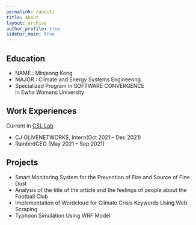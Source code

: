 ```yaml
---
permalink: /about/
title: About
layout: archive
author_profile: true
sidebar_main: true
---
```



## Education

- NAME : Minjeong Kong
- MAJOR : Climate and Energy Systems Engineering
- Specialized Program in SOFTWARE CONVERGENCE	
in Ewha Womans University
 
## Work Experiences
Current in [CSL Lab](https://sites.google.com/site/climatesystemlab)
- CJ OLIVENETWORKS, Intern(Oct 2021 – Dec 2021)
- RainbirdGEO (May 2021 – Sep 2021)

## Projects
- Smart Monitoring System for the Prevention of Fire and Source of Fine Dust
-	Analysis of the title of the article and the feelings of people about the Football Club
-	Implementation of Wordcloud for Climate Crisis Keywords Using Web Scraping
-	Typhoon Simulation Using WRF Model


